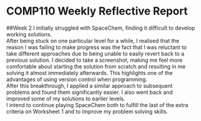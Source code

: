 # COMP110 Weekly Reflective Report

##Week 2
I initially struggled with SpaceChem, finding it difficult to develop working solutions.   
After being stuck on one particular level for a while, I realised that the reason I was failing to make progress was the fact that I was reluctant to take different approaches due to being unable to easily revert back to a previous solution. I decided to take a screenshot, making me feel more comfortable about starting the solution from scratch and resulting in me solving it almost immediately afterwards. This highlights one of the advantages of using version control when programming.  
After this breakthrough, I applied a similar approach to subsequent problems and found them significantly easier. I also went back and improved some of my solutions to earlier levels.  
I intend to continue playing SpaceChem both to fulfill the last of the extra criteria on Worksheet 1 and to improve my problem solving skills.

